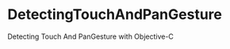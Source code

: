 DetectingTouchAndPanGesture
===========================

Detecting Touch And PanGesture with Objective-C
